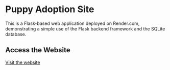 # Puppy Adoption Site

This is a Flask-based web application deployed on Render.com, demonstrating a simple use of the Flask backend framework and the SQLite database.

## Access the Website
[Visit the website](https://puppy-adoption.onrender.com)
